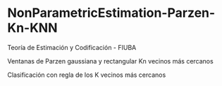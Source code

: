 # NonParametricEstimation-Parzen-Kn-KNN

Teoría de Estimación y Codificación - FIUBA

Ventanas de Parzen gaussiana y rectangular
Kn vecinos más cercanos

Clasificación con regla de los K vecinos más cercanos
